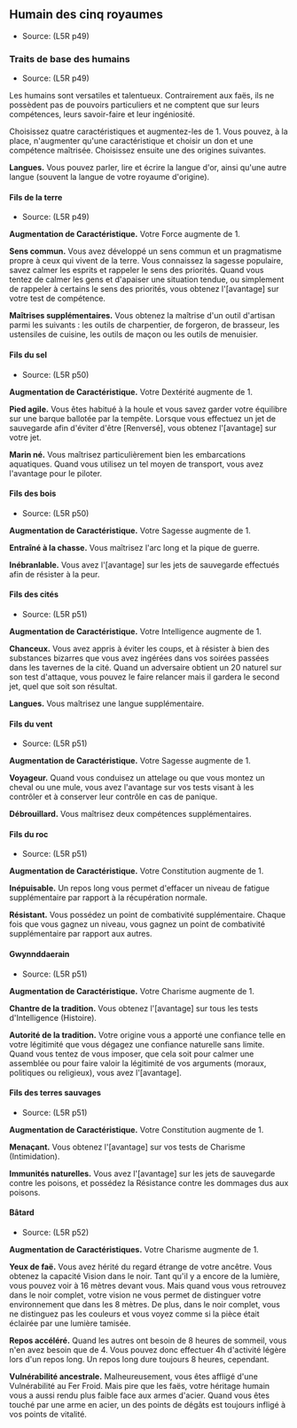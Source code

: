
<!--Items-->

## <!--Name-->Humain des cinq royaumes<!--/Name-->

- Source: <!--Source-->(L5R p49)<!--/Source-->

<!--Generic-->

### <!--Name-->Traits de base des humains<!--/Name-->

- Source: <!--Source-->(L5R p49)<!--/Source-->

Les humains sont versatiles et talentueux. Contrairement aux faës, ils ne possèdent pas de pouvoirs particuliers et ne comptent que sur leurs compétences, leurs savoir-faire et leur ingéniosité.

Choisissez quatre caractéristiques et augmentez-les de 1. Vous pouvez, à la place, n'augmenter qu'une caractéristique et choisir un don et une compétence maîtrisée. Choisissez ensuite une des origines suivantes.

**Langues.** Vous pouvez parler, lire et écrire la langue d'or, ainsi qu'une autre langue (souvent la langue de votre royaume d'origine).

<!--/Generic-->

<!--Generic-->

#### <!--Name-->Fils de la terre<!--/Name-->

- Source: <!--Source-->(L5R p49)<!--/Source-->

**Augmentation de Caractéristique.** Votre Force augmente de 1.

**Sens commun.** Vous avez développé un sens commun et un pragmatisme propre à ceux qui vivent de la terre. Vous connaissez la sagesse populaire, savez calmer les esprits et rappeler le sens des priorités. Quand vous tentez de calmer les gens et d'apaiser une situation tendue, ou simplement de rappeler à certains le sens des priorités, vous obtenez l'[avantage] sur votre test de compétence.

**Maîtrises supplémentaires.** Vous obtenez la maîtrise d'un outil d'artisan parmi les suivants : les outils de charpentier, de forgeron, de brasseur, les ustensiles de cuisine, les outils de maçon ou les outils de menuisier.

<!--/Generic-->

<!--Generic-->

#### <!--Name-->Fils du sel<!--/Name-->

- Source: <!--Source-->(L5R p50)<!--/Source-->

**Augmentation de Caractéristique.** Votre Dextérité augmente de 1.

**Pied agile.** Vous êtes habitué à la houle et vous savez garder votre équilibre sur une barque ballotée par la tempête. Lorsque vous effectuez un jet de sauvegarde afin d'éviter d'être [Renversé], vous obtenez l'[avantage] sur votre jet.

**Marin né.** Vous maîtrisez particulièrement bien les embarcations aquatiques. Quand vous utilisez un tel moyen de transport, vous avez l'avantage pour le piloter.

<!--/Generic-->

<!--Generic-->

#### <!--Name-->Fils des bois<!--/Name-->

- Source: <!--Source-->(L5R p50)<!--/Source-->

**Augmentation de Caractéristique.** Votre Sagesse augmente de 1.

**Entraîné à la chasse.** Vous maîtrisez l'arc long et la pique de guerre.

**Inébranlable.** Vous avez l'[avantage] sur les jets de sauvegarde effectués afin de résister à la peur.

<!--/Generic-->

<!--Generic-->

#### <!--Name-->Fils des cités<!--/Name-->

- Source: <!--Source-->(L5R p51)<!--/Source-->

**Augmentation de Caractéristique.** Votre Intelligence augmente de 1.

**Chanceux.** Vous avez appris à éviter les coups, et à résister à bien des substances bizarres que vous avez ingérées dans vos soirées passées dans les tavernes de la cité. Quand un adversaire obtient un 20 naturel sur son test d'attaque, vous pouvez le faire relancer mais il gardera le second jet, quel que soit son résultat.

**Langues.** Vous maîtrisez une langue supplémentaire.

<!--/Generic-->

<!--Generic-->

#### <!--Name-->Fils du vent<!--/Name-->

- Source: <!--Source-->(L5R p51)<!--/Source-->

**Augmentation de Caractéristique.** Votre Sagesse augmente de 1.

**Voyageur.** Quand vous conduisez un attelage ou que vous montez un cheval ou une mule, vous avez l'avantage sur vos tests visant à les contrôler et à conserver leur contrôle en cas de panique.

**Débrouillard.** Vous maîtrisez deux compétences supplémentaires.

<!--/Generic-->

<!--Generic-->

#### <!--Name-->Fils du roc<!--/Name-->

- Source: <!--Source-->(L5R p51)<!--/Source-->

**Augmentation de Caractéristique.** Votre Constitution augmente de 1.

**Inépuisable.** Un repos long vous permet d'effacer un niveau de fatigue supplémentaire par rapport à la récupération normale.

**Résistant.** Vous possédez un point de combativité supplémentaire. Chaque fois que vous gagnez un niveau, vous gagnez un point de combativité supplémentaire par rapport aux autres.

<!--/Generic-->

<!--Generic-->

#### <!--Name-->Gwynnddaerain<!--/Name-->

- Source: <!--Source-->(L5R p51)<!--/Source-->

**Augmentation de Caractéristique.** Votre Charisme augmente de 1.

**Chantre de la tradition.** Vous obtenez l'[avantage] sur tous les tests d'Intelligence (Histoire).

**Autorité de la tradition.** Votre origine vous a apporté une confiance telle en votre légitimité que vous dégagez une confiance naturelle sans limite. Quand vous tentez de vous imposer, que cela soit pour calmer une assemblée ou pour faire valoir la légitimité de vos arguments (moraux, politiques ou religieux), vous avez l'[avantage].

<!--/Generic-->

<!--Generic-->

#### <!--Name-->Fils des terres sauvages<!--/Name-->

- Source: <!--Source-->(L5R p51)<!--/Source-->

**Augmentation de Caractéristique.** Votre Constitution augmente de 1.

**Menaçant.** Vous obtenez l'[avantage] sur vos tests de Charisme (Intimidation).

**Immunités naturelles.** Vous avez l'[avantage] sur les jets de sauvegarde contre les poisons, et possédez la Résistance contre les dommages dus aux poisons.

<!--/Generic-->

<!--Generic-->

#### <!--Name-->Bâtard<!--/Name-->

- Source: <!--Source-->(L5R p52)<!--/Source-->

**Augmentation de Caractéristiques.** Votre Charisme augmente de 1.

**Yeux de faë.** Vous avez hérité du regard étrange de votre ancêtre. Vous obtenez la capacité Vision dans le noir. Tant qu'il y a encore de la lumière, vous pouvez voir à 16 mètres devant vous. Mais quand vous vous retrouvez dans le noir complet, votre vision ne vous permet de distinguer votre environnement que dans les 8 mètres. De plus, dans le noir complet, vous ne distinguez pas les couleurs et vous voyez comme si la pièce était éclairée par une lumière tamisée.

**Repos accéléré.** Quand les autres ont besoin de 8 heures de sommeil, vous n'en avez besoin que de 4. Vous pouvez donc effectuer 4h d'activité légère lors d'un repos long. Un repos long dure toujours 8 heures, cependant.

**Vulnérabilité ancestrale.** Malheureusement, vous êtes affligé d'une Vulnérabilité au Fer Froid. Mais pire que les faës, votre héritage humain vous a aussi rendu plus faible face aux armes d'acier. Quand vous êtes touché par une arme en acier, un des points de dégâts est toujours infligé à vos points de vitalité.

<!--/Generic-->

<!--/Items-->


